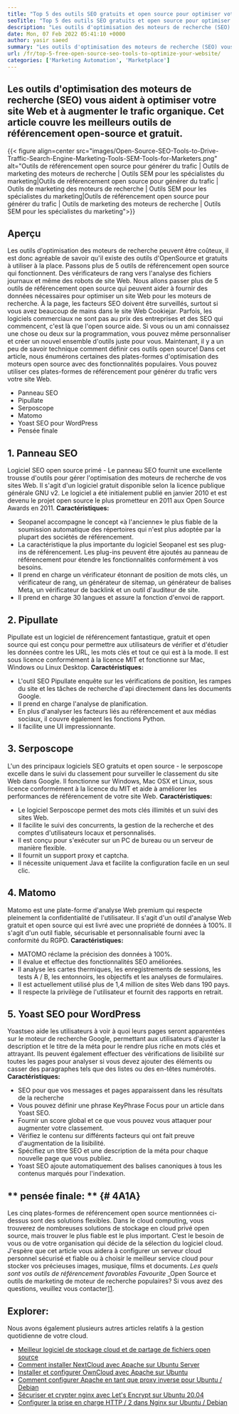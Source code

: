```yaml
---
title: "Top 5 des outils SEO gratuits et open source pour optimiser votre site Web '" 
seoTitle: "Top 5 des outils SEO gratuits et open source pour optimiser votre site Web" 
description: "Les outils d'optimisation des moteurs de recherche (SEO) vous aident à optimiser votre site Web et à augmenter le trafic organique. Cet article couvre les outils de référencement open source populaires." 
date: Mon, 07 Feb 2022 05:41:10 +0000
author: yasir saeed
summary: "Les outils d'optimisation des moteurs de recherche (SEO) vous aident à optimiser votre site Web et à augmenter le trafic organique. Cet article couvre les meilleurs outils de référencement open-source et gratuit." 
url: /fr/top-5-free-open-source-seo-tools-to-optimize-your-website/
categories: ['Marketing Automation', 'Marketplace']
---
```


## Les outils d'optimisation des moteurs de recherche (SEO) vous aident à optimiser votre site Web et à augmenter le trafic organique. Cet article couvre les meilleurs outils de référencement open-source et gratuit.

{{< figure align=center src="images/Open-Source-SEO-Tools-to-Drive-Traffic-Search-Engine-Marketing-Tools-SEM-Tools-for-Marketers.png" alt="Outils de référencement open source pour générer du trafic | Outils de marketing des moteurs de recherche | Outils SEM pour les spécialistes du marketing|Outils de référencement open source pour générer du trafic | Outils de marketing des moteurs de recherche | Outils SEM pour les spécialistes du marketing|Outils de référencement open source pour générer du trafic | Outils de marketing des moteurs de recherche | Outils SEM pour les spécialistes du marketing">}}


## **Aperçu**
Les outils d'optimisation des moteurs de recherche peuvent être coûteux, il est donc agréable de savoir qu'il existe des outils d'OpenSource et gratuits à utiliser à la place. Passons plus de 5 outils de référencement open source qui fonctionnent. Des vérificateurs de rang vers l'analyse des fichiers journaux et même des robots de site Web. Nous allons passer plus de 5 outils de référencement open source qui peuvent aider à fournir des données nécessaires pour optimiser un site Web pour les moteurs de recherche.
À la page, les facteurs SEO doivent être surveillés, surtout si vous avez beaucoup de mains dans le site Web Cookiejar. Parfois, les logiciels commerciaux ne sont pas au prix des entreprises et des SEO qui commencent, c'est là que l'open source aide. Si vous ou un ami connaissez une chose ou deux sur la programmation, vous pouvez même personnaliser et créer un nouvel ensemble d'outils juste pour vous. Maintenant, il y a un peu de savoir technique comment définir ces outils open source!
Dans cet article, nous énumérons certaines des plates-formes d'optimisation des moteurs open source avec des fonctionnalités populaires. Vous pouvez utiliser ces plates-formes de référencement pour générer du trafic vers votre site Web.
  * Panneau SEO
  * Pipullate
  * Serposcope
  * Matomo
  * Yoast SEO pour WordPress
  * Pensée finale

## 1. Panneau SEO
Logiciel SEO open source primé - Le panneau SEO fournit une excellente trousse d'outils pour gérer l'optimisation des moteurs de recherche de vos sites Web. Il s'agit d'un logiciel gratuit disponible selon la licence publique générale GNU v2. Le logiciel a été initialement publié en janvier 2010 et est devenu le projet open source le plus prometteur en 2011 aux Open Source Awards en 2011.
**Caractéristiques:**
  * Seopanel accompagne le concept «à l'ancienne» le plus fiable de la soumission automatique des répertoires qui n'est plus adoptée par la plupart des sociétés de référencement.
  * La caractéristique la plus importante du logiciel Seopanel est ses plug-ins de référencement. Les plug-ins peuvent être ajoutés au panneau de référencement pour étendre les fonctionnalités conformément à vos besoins.
  * Il prend en charge un vérificateur étonnant de position de mots clés, un vérificateur de rang, un générateur de sitemap, un générateur de balises Meta, un vérificateur de backlink et un outil d'auditeur de site.
  * Il prend en charge 30 langues et assure la fonction d'envoi de rapport.

## 2. Pipullate
Pipullate est un logiciel de référencement fantastique, gratuit et open source qui est conçu pour permettre aux utilisateurs de vérifier et d'étudier les données contre les URL, les mots clés et tout ce qui est à la mode. Il est sous licence conformément à la licence MIT et fonctionne sur Mac, Windows ou Linux Desktop.
****Caractéristiques**:**
  * L'outil SEO Pipullate enquête sur les vérifications de position, les rampes du site et les tâches de recherche d'api directement dans les documents Google.
  * Il prend en charge l'analyse de planification.
  * En plus d'analyser les facteurs liés au référencement et aux médias sociaux, il couvre également les fonctions Python.
  * Il facilite une UI impressionnante.

## 3. Serposcope
L'un des principaux logiciels SEO gratuits et open source - le serposcope excelle dans le suivi du classement pour surveiller le classement du site Web dans Google. Il fonctionne sur Windows, Mac OSX et Linux, sous licence conformément à la licence du MIT et aide à améliorer les performances de référencement de votre site Web.
****Caractéristiques**:**
  * Le logiciel Serposcope permet des mots clés illimités et un suivi des sites Web.
  * Il facilite le suivi des concurrents, la gestion de la recherche et des comptes d'utilisateurs locaux et personnalisés.
  * Il est conçu pour s'exécuter sur un PC de bureau ou un serveur de manière flexible.
  * Il fournit un support proxy et captcha.
  * Il nécessite uniquement Java et facilite la configuration facile en un seul clic.

## 4. Matomo
Matomo est une plate-forme d'analyse Web premium qui respecte pleinement la confidentialité de l'utilisateur. Il s'agit d'un outil d'analyse Web gratuit et open source qui est livré avec une propriété de données à 100%. Il s'agit d'un outil fiable, sécurisable et personnalisable fourni avec la conformité du RGPD.
****Caractéristiques**:**
  * MATOMO réclame la précision des données à 100%.
  * Il évalue et effectue des fonctionnalités SEO améliorées.
  * Il analyse les cartes thermiques, les enregistrements de sessions, les tests A / B, les entonnoirs, les objectifs et les analyses de formulaires.
  * Il est actuellement utilisé plus de 1,4 million de sites Web dans 190 pays.
  * Il respecte la privilège de l'utilisateur et fournit des rapports en retrait.

## 5. Yoast SEO pour WordPress
Yoastseo aide les utilisateurs à voir à quoi leurs pages seront apparentées sur le moteur de recherche Google, permettant aux utilisateurs d'ajuster la description et le titre de la méta pour le rendre plus riche en mots clés et attrayant. Ils peuvent également effectuer des vérifications de lisibilité sur toutes les pages pour analyser si vous devez ajouter des éléments ou casser des paragraphes tels que des listes ou des en-têtes numérotés.
****Caractéristiques**:**
  * SEO pour que vos messages et pages apparaissent dans les résultats de la recherche
  * Vous pouvez définir une phrase KeyPhrase Focus pour un article dans Yoast SEO.
  * Fournir un score global et ce que vous pouvez vous attaquer pour augmenter votre classement.
  * Vérifiez le contenu sur différents facteurs qui ont fait preuve d'augmentation de la lisibilité.
  * Spécifiez un titre SEO et une description de la méta pour chaque nouvelle page que vous publiez.
  * Yoast SEO ajoute automatiquement des balises canoniques à tous les contenus marqués pour l'indexation.

## ** pensée finale: ** {# 4A1A}
Les cinq plates-formes de référencement open source mentionnées ci-dessus sont des solutions flexibles. Dans le cloud computing, vous trouverez de nombreuses solutions de stockage en cloud privé open source, mais trouver le plus fiable est le plus important. C’est le besoin de vous ou de votre organisation qui décide de la sélection du logiciel cloud. J'espère que cet article vous aidera à configurer un serveur cloud personnel sécurisé et fiable ou à choisir le meilleur service cloud pour stocker vos précieuses images, musique, films et documents.
_Les quels sont vos outils de référencement favorables Favourite_ _Open Source et outils de marketing de moteur de recherche populaires? Si vous avez des questions, veuillez vous contacter][1].

## Explorer:
Nous avons également plusieurs autres articles relatifs à la gestion quotidienne de votre cloud.
  * [Meilleur logiciel de stockage cloud et de partage de fichiers open source][2]
  * [Comment installer NextCloud avec Apache sur Ubuntu Server][3]
  * [Installer et configurer OwnCloud avec Apache sur Ubuntu][4]
  * [Comment configurer Apache en tant que proxy inverse pour Ubuntu / Debian][5]
  * [Sécuriser et crypter nginx avec Let's Encrypt sur Ubuntu 20.04][6]
  * [Configurer la prise en charge HTTP / 2 dans Nginx sur Ubuntu / Debian][7]

  
[1]: mailto:yasir.saeed@aspose.com
[2]: https://products.containerize.com/backup-and-sync/
[3]: https://blog.containerize.com/backup-and-sync-software/how-to-install-nextcloud-with-apache-on-ubuntu-server/
[4]: https://blog.containerize.com/backup-and-sync-software/how-to-install-and-configure-owncloud-with-apache-on-ubuntu/
[5]: https://blog.containerize.com/web-server-solution-stack/how-to-configure-apache-as-a-reverse-proxy-for-ubuntudebian/
[6]: https://blog.containerize.com/web-server-solution-stack/how-to-secure-nginx-with-letsencrypt-on-ubuntu-20-04/
[7]: https://blog.containerize.com/web-server-solution-stack/how-to-configure-http2-support-in-nginx-on-ubuntudebian/
